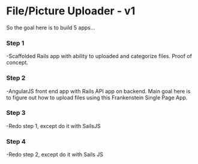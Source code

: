 # File/Picture Uploader - v1



So the goal here is to build 5 apps...

### Step 1

-Scaffolded Rails app with ability to uploaded and categorize files. Proof of concept.

### Step 2

-AngularJS front end app with Rails API app on backend. Main goal here is to figure out how to upload files using this Frankenstein Single Page App.

### Step 3

-Redo step 1, except do it with SailsJS

### Step 4

-Redo step 2, except do it with Sails JS